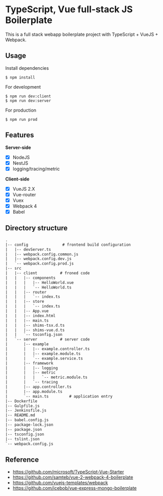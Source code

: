 # TypeScript, Vue full-stack JS Boilerplate

This is a full stack webapp boilerplate project with TypeScript + VueJS + Webpack.

## Usage
Install dependencies
```shell
$ npm install
```
For development

```shell
$ npm run dev:client
$ npm run dev:server
```

For production

```shell
$ npm run prod
```

## Features
**Server-side**

* [x] NodeJS
* [x] NestJS
* [x] logging/tracing/metric

**Client-side**
* [x] VueJS 2.X
* [x] Vue-router
* [x] Vuex
* [x] Webpack 4
* [x] Babel

## Directory structure
```txt
.
|-- config               # frontend build configuration
|   |-- devServer.ts
|   |-- webpack.config.common.js
|   |-- webpack.config.dev.js
|   `-- webpack.config.prod.js
|-- src
|   |-- client          # froned code
|   |   |-- components
|   |   |   |-- HelloWorld.vue
|   |   |   `-- HelloWorld.ts
|   |   |-- router
|   |   |   `-- index.ts
|   |   |-- store
|   |   |   `-- index.ts
|   |   |-- App.vue
|   |   |-- index.html
|   |   |-- main.ts
|   |   |-- shims-tsx.d.ts
|   |   |-- shims-vue.d.ts
|   |   `-- tsconfig.json
|   `-- server          # server code
|       |-- example
|       |   |-- example.controller.ts
|       |   |-- example.module.ts
|       |   `-- example.service.ts
|       |-- framework
|       |   |-- logging
|       |   |-- metric
|       |   |   `-- metric.module.ts
|       |   `-- tracing
|       |-- app.controller.ts
|       |-- app.module.ts
|       `-- main.ts         # application entry
|-- Dockerfile
|-- Gulpfile.js
|-- Jenkinsfile.js
|-- README.md
|-- babel.config.js
|-- package-lock.json
|-- package.json
|-- tsconfig.json
|-- tslint.json
`-- webpack.config.js
```

## Reference
- https://github.com/microsoft/TypeScript-Vue-Starter
- https://github.com/samteb/vue-2-webpack-4-boilerplate
- https://github.com/vuejs-templates/webpack
- https://github.com/icebob/vue-express-mongo-boilerplate
